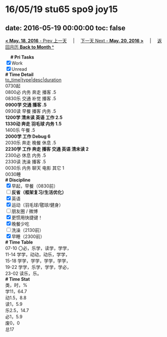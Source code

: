 # 16/05/19 stu65 spo9 joy15

date: 2016-05-19 00:00:00
toc: false
---
[**< May. 18, 2016** - Prev 上一天](/lifelogs/2016/05/d18.html) &nbsp; &nbsp; | &nbsp; &nbsp; [下一天 Next - **May. 20, 2016 >**](/lifelogs/2016/05/d20.html) &nbsp; &nbsp; |  &nbsp; &nbsp; [返回月历 **Back to Month ^**](/lifelogs/2016/05/index.html)
<br/><div><b>     # Pri Tasks</b></div><div><input checked="true" type="checkbox"/>Work</div><div><input checked="true" type="checkbox"/>Unread</div><div><b># Time Detail</b></div><div><u>to_time|type|desc|duration</u></div><div>0730起</div><div>0800必 内务 奔走 播客 .5</div><div>0830乐 交通 补觉 播客 .5</div><div><b>0900学 交通 播客 .5</b></div><div>0930读 早餐 播客 内务 .5</div><div><b>1200学 清未读 英语 工作 2.5</b></div><div><b>1330动 奔走 羽毛球 内务 1.5</b></div><div>1400乐 午餐 .5</div><div><b>2000学 工作 Debug 6</b></div><div>2030乐 奔走 晚餐 休息 .5</div><div><b>2230学 工作 奔走 播客 交通 英语 清未读 2</b></div><div>2300必 休息 内务 .5</div><div>2330读 洗澡 播客 .5</div><div>0030乐 内务 聊天 电影 其它 1</div><div>0030睡</div><div><b># Discipline</b></div><div><input checked="true" type="checkbox"/>早起，早餐（0830前）</div><div><b><input type="checkbox"/></b><b>反省（框架复习/生活优化）</b></div><div><input checked="true" type="checkbox"/>英语</div><div><input checked="true" type="checkbox"/>运动（羽毛球/毽球/健身）</div><div><input type="checkbox"/>朋友圈 / 微博</div><div><input checked="true" type="checkbox"/>更惯用快捷键！</div><div><input checked="true" type="checkbox"/>晚餐少吃</div><div><input type="checkbox"/>洗澡（2130前）</div><div><input checked="true" type="checkbox"/>早睡（2300前）</div><div><b># Time Table</b></div><div>07-10 〇必，乐学，读学，学学，</div><div>11-14 学学，动动，动乐，学学，</div><div>15-18 学学，学学，学学，学学，</div><div>19-22 学学，乐学，学学，学必，</div><div>23-02 读乐，乐。</div><div><b># Time Stat</b></div><div>类，时，%</div><div>学11，64.7</div><div>动1.5，8.8</div><div>读1，5.9</div><div>乐2.5，14.7</div><div>必1，5.9</div><div>废0，0</div><div>总17</div>
